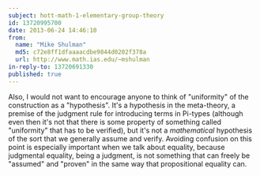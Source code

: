 ```yaml
---
subject: hott-math-1-elementary-group-theory
id: 13720995700
date: 2013-06-24 14:46:10
from:
  name: "Mike Shulman"
  md5: c72e8ff1dfaaaacdbe9844d0202f378a
  url: http://www.math.ias.edu/~mshulman
in-reply-to: 13720691330
published: true
---
```

Also, I would not want to encourage anyone to think of "uniformity" of the construction as a "hypothesis". It's a hypothesis in the meta-theory, a premise of the judgment rule for introducing terms in Pi-types (although even then it's not that there is some property of something called "uniformity" that has to be verified), but it's not a _mathematical_ hypothesis of the sort that we generally assume and verify. Avoiding confusion on this point is especially important when we talk about equality, because judgmental equality, being a judgment, is not something that can freely be "assumed" and "proven" in the same way that propositional equality can.
